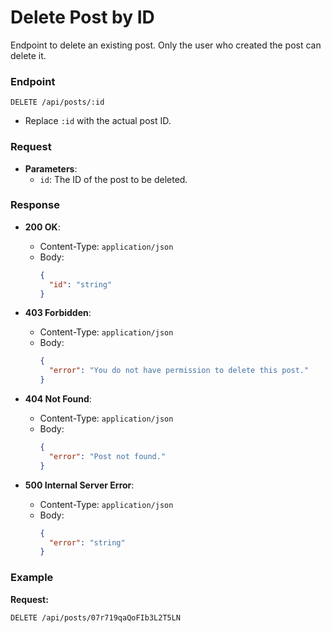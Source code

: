 # Delete Post by ID

Endpoint to delete an existing post. Only the user who created the post can delete it.

### Endpoint

`DELETE /api/posts/:id`

- Replace `:id` with the actual post ID.

### Request

- **Parameters**:
  - `id`: The ID of the post to be deleted.

### Response

- **200 OK**:

  - Content-Type: `application/json`
  - Body:
    ```json
    {
      "id": "string"
    }
    ```

- **403 Forbidden**:

  - Content-Type: `application/json`
  - Body:
    ```json
    {
      "error": "You do not have permission to delete this post."
    }
    ```

- **404 Not Found**:

  - Content-Type: `application/json`
  - Body:
    ```json
    {
      "error": "Post not found."
    }
    ```

- **500 Internal Server Error**:
  - Content-Type: `application/json`
  - Body:
    ```json
    {
      "error": "string"
    }
    ```

### Example

**Request:**

```http
DELETE /api/posts/07r719qaQoFIb3L2T5LN
```
